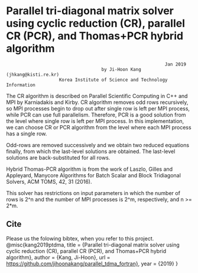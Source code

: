 # Parallel tri-diagonal matrix solver using cyclic reduction (CR), parallel CR (PCR), and Thomas+PCR hybrid algorithm

                                                                Jan 2019
                                        by Ji-Hoon Kang (jhkang@kisti.re.kr) 
                        Korea Institute of Science and Technology Information

The CR algorithm is described on Parallel Scientific Computing in C++ and MPI
by Karniadakis and Kirby. CR algorithm removes odd rows recursively,
so MPI processes begin to drop out after single row is left per MPI process,
while PCR can use full parallelism. Therefore, PCR is a good solution from
the level where single row is left per MPI process. In this implementation,
we can choose CR or PCR algorithm from the level where each MPI process has 
a single row.

Odd-rows are removed successively and we obtain two reduced equations finally,
from which the last-level solutions are obtained. The last-level solutions 
are back-substituted for all rows.

Hybrid Thomas-PCR algorithm is from the work of Laszlo, Gilles and Appleyard, 
Manycore Algorithms for Batch Scalar and Block Tridiagonal Solvers, ACM TOMS, 
42, 31 (2016).

This solver has restrictions on input parameters in which the number of rows
is 2^n and the number of MPI processes is 2^m, respectively, and n >= 2*m.

## Cite
Please us the folowing bibtex, when you refer to this project.
  @misc{kang2019ptdma,
    title  = {Parallel tri-diagonal matrix solver using cyclic reduction (CR), parallel CR (PCR), and Thomas+PCR hybrid algorithm},
    author = {Kang, Ji-Hoon},
    url    = https://github.com/jihoonakang/parallel_tdma_fortran},
    year   = {2019}
}
